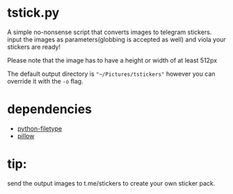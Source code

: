 # tstick.py
A simple no-nonsense script that converts images to telegram stickers.
input the images as parameters(globbing is accepted as well) and viola your stickers are ready!

Please note that the image has to have a height or width of at least 512px

The default output directory is ```"~/Pictures/tstickers"```
however you can override it with the ```-o``` flag.

# dependencies
- [python-filetype](https://github.com/h2non/filetype.py)
- [pillow](https://pypi.org/project/pillow/)

# tip:
send the output images to t.me/stickers to create your own sticker pack.
